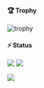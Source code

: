 #### 🏆 Trophy
<img alt="trophy" src="https://github-profile-trophy.vercel.app/?username=TakuHS" />

#### ⚡️ Status
<p>
  <img src="http://github-profile-summary-cards.vercel.app/api/cards/repos-per-language?username=TakuHS&theme=default" />
  <img src="http://github-profile-summary-cards.vercel.app/api/cards/productive-time?username=TakuHS&theme=default&utcOffset=+9.00" />
</p>
<p>
  <img src="https://github-profile-summary-cards.vercel.app/api/cards/profile-details?username=TakuHS&theme=default" />
</p>
